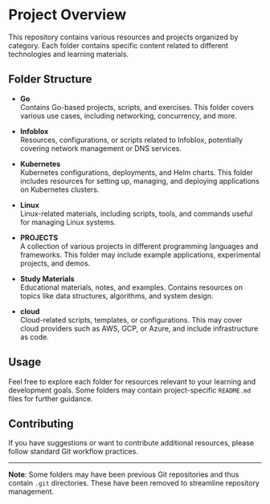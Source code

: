 # Project Overview

This repository contains various resources and projects organized by category. Each folder contains specific content related to different technologies and learning materials.

## Folder Structure

- **Go**  
  Contains Go-based projects, scripts, and exercises. This folder covers various use cases, including networking, concurrency, and more.

- **Infoblox**  
  Resources, configurations, or scripts related to Infoblox, potentially covering network management or DNS services.

- **Kubernetes**  
  Kubernetes configurations, deployments, and Helm charts. This folder includes resources for setting up, managing, and deploying applications on Kubernetes clusters.

- **Linux**  
  Linux-related materials, including scripts, tools, and commands useful for managing Linux systems.

- **PROJECTS**  
  A collection of various projects in different programming languages and frameworks. This folder may include example applications, experimental projects, and demos.

- **Study Materials**  
  Educational materials, notes, and examples. Contains resources on topics like data structures, algorithms, and system design.

- **cloud**  
  Cloud-related scripts, templates, or configurations. This may cover cloud providers such as AWS, GCP, or Azure, and include infrastructure as code.

## Usage

Feel free to explore each folder for resources relevant to your learning and development goals. Some folders may contain project-specific `README.md` files for further guidance.

## Contributing

If you have suggestions or want to contribute additional resources, please follow standard Git workflow practices.

---

**Note**: Some folders may have been previous Git repositories and thus contain `.git` directories. These have been removed to streamline repository management.
